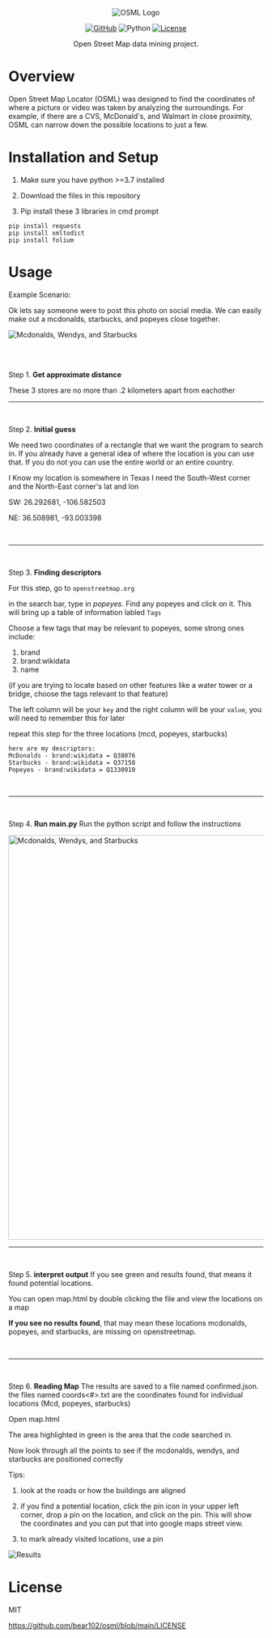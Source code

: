 <p align="center">
  <img src="https://github.com/bear102/osml/blob/main/img/osml.png" alt="OSML Logo">
</p>

<p align="center">
  <a href="https://github.com/bear102/tennis"><img src="https://img.shields.io/badge/GitHub-bear102-%2312100E.svg?style=flat&logo=github" alt="GitHub"></a>
  <img src="https://img.shields.io/badge/python-3.7%20%7C%203.8%20%7C%203.9-blue" alt="Python">
  <a href="https://opensource.org/licenses/MIT"><img src="https://img.shields.io/badge/License-MIT-blue.svg" alt="License"></a>
</p>

<p align="center">
  Open Street Map data mining project. 
</p>






# Overview

Open Street Map Locator (OSML) was designed to find the coordinates of where a picture or video was taken by analyzing the surroundings. For example, if there are a CVS, McDonald's, and Walmart in close proximity, OSML can narrow down the possible locations to just a few.


# Installation and Setup


1. Make sure you have python >=3.7 installed

2. Download the files in this repository

3. Pip install these 3 libraries in cmd prompt
```
pip install requests
pip install xmltodict
pip install folium
```



# Usage

Example Scenario:

Ok lets say someone were to post this photo on social media. We can easily make out a mcdonalds, starbucks, and popeyes close together.

<img src="https://github.com/bear102/osml/blob/main/img/Screenshot%202023-07-09%20173920.png" alt="Mcdonalds, Wendys, and Starbucks"></img>

<br>


<br>


Step 1. **Get approximate distance** 

These 3 stores are no more than .2 kilometers apart from eachother
<br>
***
<br>

Step 2. **Initial guess**

  We need two coordinates of a rectangle that   we want the program to search in. If you already have a general idea of where the location is you can use that. If you   do not you can use the entire world or an entire country.
  
  I Know my location is somewhere in Texas
  I need the South-West corner and the North-East corner's lat and lon
  
  SW: 26.292681, -106.582503
  
  NE: 36.508981, -93.003398
  
<br>

***

<br>

Step 3. **Finding descriptors** 

For this step, go to `openstreetmap.org`

in the search bar, type in *popeyes*. Find any popeyes and click on it. This will bring up a table of information labled `Tags`


Choose a few tags that may be relevant to popeyes, some strong ones include:
1. brand
2. brand:wikidata
3. name
   
(if you are trying to locate based on other features like a water tower or a bridge, choose the tags relevant to that feature)

The left column will be your `key` and the right column will be your `value`, you will need to remember this for later

repeat this step for the three locations (mcd, popeyes, starbucks)

    here are my descriptors:
    McDonalds - brand:wikidata = Q38076
    Starbucks - brand:wikidata = Q37158
    Popeyes - brand:wikidata = Q1330910

<br>

***

<br>

Step 4. **Run main.py** Run the python script and follow the instructions 

<img src="https://github.com/bear102/osml/blob/main/img/Screenshot%202023-07-09%20175603.png" alt="Mcdonalds, Wendys, and Starbucks" height='800'></img>
<br>

***

<br>

Step 5. **interpret output** If you see green and results found, that means it found potential locations. 

You can open map.html by double clicking the file and view the locations on a map

**If you see no results found**, that may mean these locations mcdonalds, popeyes, and starbucks, are missing on openstreetmap.

<br>

***

<br>

Step 6. **Reading Map** The results are saved to a file named confirmed.json. the files named coords<#>.txt are the coordinates found for individual locations (Mcd, popeyes, starbucks)

Open map.html

The area highlighted in green is the area that the code searched in.

Now look through all the points to see if the mcdonalds, wendys, and starbucks are positioned correctly

Tips:
1. look at the roads or how the buildings are aligned

2. if you find a potential location, click the pin icon in your upper left corner, drop a pin on the location, and click on the pin. This will show the coordinates and you can put that into google maps street view.

3. to mark already visited locations, use a pin
   

<img src="https://github.com/bear102/osml/blob/main/img/Screenshot%202023-07-09%20213823.png" alt="Results"></img>




# License

MIT

https://github.com/bear102/osml/blob/main/LICENSE
